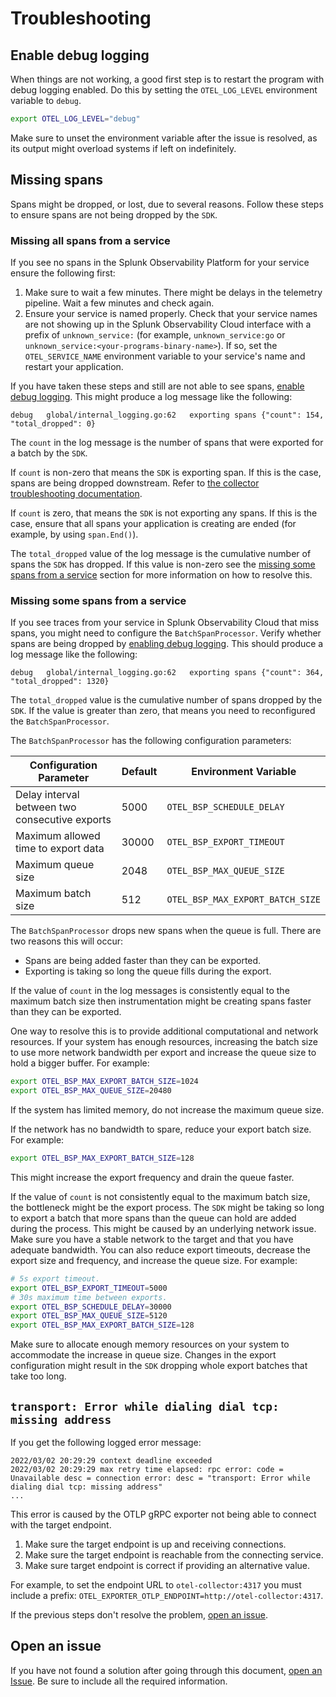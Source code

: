 # Troubleshooting

## Enable debug logging

When things are not working, a good first step is to restart the program with
debug logging enabled. Do this by setting the `OTEL_LOG_LEVEL` environment
variable to `debug`.

```sh
export OTEL_LOG_LEVEL="debug"
```

Make sure to unset the environment variable after the issue is resolved, as its output
might overload systems if left on indefinitely.

## Missing spans

Spans might be dropped, or lost, due to several reasons. Follow these steps to ensure
spans are not being dropped by the `SDK`.

### Missing all spans from a service

If you see no spans in the Splunk Observability Platform for your service
ensure the following first:

1. Make sure to wait a few minutes. There might be delays in the telemetry
   pipeline. Wait a few minutes and check again.
2. Ensure your service is named properly. Check that your service names are not
   showing up in the Splunk Observability Cloud interface with a prefix of
   `unknown_service:` (for example, `unknown_service:go` or
   `unknown_service:<your-programs-binary-name>`). If so, set the
   `OTEL_SERVICE_NAME` environment variable to your service's name and restart
   your application.

If you have taken these steps and still are not able to see spans, [enable
debug logging](#enable-debug-logging). This might produce a log message like
the following:

```text
debug	global/internal_logging.go:62	exporting spans	{"count": 154, "total_dropped": 0}
```

The `count` in the log message is the number of spans that were exported for a
batch by the `SDK`.

If `count` is non-zero that means the `SDK` is exporting span. If this is the
case, spans are being dropped downstream. Refer to [the collector
troubleshooting documentation].

If `count` is zero, that means the `SDK` is not exporting any spans. If this is
the case, ensure that all spans your application is creating are ended (for example,
by using `span.End()`).

The `total_dropped` value of the log message is the cumulative number of spans
the `SDK` has dropped. If this value is non-zero see the [missing some spans
from a service](#missing-some-spans-from-a-service) section for more
information on how to resolve this.

### Missing some spans from a service

If you see traces from your service in Splunk Observability Cloud that miss
spans, you might need to configure the `BatchSpanProcessor`. Verify whether
spans are being dropped by [enabling debug logging](#enable-debug-logging).
This should produce a log message like the following:

```text
debug	global/internal_logging.go:62	exporting spans	{"count": 364, "total_dropped": 1320}
```

The `total_dropped` value is the cumulative number of spans dropped by the
`SDK`. If the value is greater than zero, that means you need to reconfigured
the `BatchSpanProcessor`.

The `BatchSpanProcessor` has the following configuration parameters:

| Configuration Parameter                        | Default | Environment Variable             |
| ---------------------------------------------- | ------- | -------------------------------- |
| Delay interval between two consecutive exports | 5000    | `OTEL_BSP_SCHEDULE_DELAY`        |
| Maximum allowed time to export data            | 30000   | `OTEL_BSP_EXPORT_TIMEOUT`        |
| Maximum queue size                             | 2048    | `OTEL_BSP_MAX_QUEUE_SIZE`        |
| Maximum batch size                             | 512     | `OTEL_BSP_MAX_EXPORT_BATCH_SIZE` |

The `BatchSpanProcessor` drops new spans when the queue is full. There are two
reasons this will occur:

- Spans are being added faster than they can be exported.
- Exporting is taking so long the queue fills during the export.

If the value of `count` in the log messages is consistently equal to the
maximum batch size then instrumentation might be creating spans faster than
they can be exported.

One way to resolve this is to provide additional computational and network
resources. If your system has enough resources, increasing the batch size to
use more network bandwidth per export and increase the queue size to hold a
bigger buffer. For example:

```sh
export OTEL_BSP_MAX_EXPORT_BATCH_SIZE=1024
export OTEL_BSP_MAX_QUEUE_SIZE=20480
```

If the system has limited memory, do not increase the maximum queue size.

If the network has no bandwidth to spare, reduce your export batch size. For
example:

```sh
export OTEL_BSP_MAX_EXPORT_BATCH_SIZE=128
```

This might increase the export frequency and drain the queue faster.

If the value of `count` is not consistently equal to the maximum batch size,
the bottleneck might be the export process. The `SDK` might be taking so long
to export a batch that more spans than the queue can hold are added during the
process. This might be caused by an underlying network issue. Make sure you
have a stable network to the target and that you have adequate bandwidth. You
can also reduce export timeouts, decrease the export size and frequency, and
increase the queue size. For example:

```sh
# 5s export timeout.
export OTEL_BSP_EXPORT_TIMEOUT=5000
# 30s maximum time between exports.
export OTEL_BSP_SCHEDULE_DELAY=30000
export OTEL_BSP_MAX_QUEUE_SIZE=5120
export OTEL_BSP_MAX_EXPORT_BATCH_SIZE=128
```

Make sure to allocate enough memory resources on your system to accommodate the
increase in queue size. Changes in the export configuration might result in the
`SDK` dropping whole export batches that take too long.

## `transport: Error while dialing dial tcp: missing address`

If you get the following logged error message:

```log
2022/03/02 20:29:29 context deadline exceeded
2022/03/02 20:29:29 max retry time elapsed: rpc error: code = Unavailable desc = connection error: desc = "transport: Error while dialing dial tcp: missing address"
...
```

This error is caused by the OTLP gRPC exporter not being able to connect with
the target endpoint.

1. Make sure the target endpoint is up and receiving connections.
2. Make sure the target endpoint is reachable from the connecting service.
3. Make sure target endpoint is correct if providing an alternative value.
  
  For example, to set the endpoint URL to `otel-collector:4317` you must include
  a prefix: `OTEL_EXPORTER_OTLP_ENDPOINT=http://otel-collector:4317`.

If the previous steps don't resolve the problem, [open an
issue](#open-an-issue).

## Open an issue

If you have not found a solution after going through this document,
[open an Issue]. Be sure to include all the required information.

[open an Issue]: https://github.com/signalfx/splunk-otel-go/issues/new/choose
[environment variables]: https://github.com/open-telemetry/opentelemetry-specification/blob/v1.9.0/specification/sdk-environment-variables.md#batch-span-processor
[the collector troubleshooting documentation]: https://github.com/signalfx/splunk-otel-collector/blob/main/docs/troubleshooting.md
